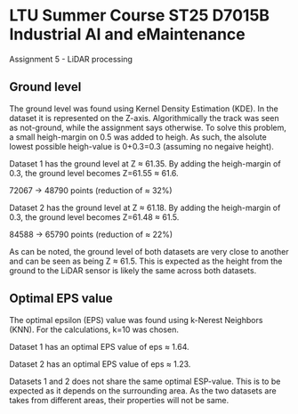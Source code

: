 # LTU Summer Course ST25 D7015B Industrial AI and eMaintenance
Assignment 5 - LiDAR processing 


## Ground level
The ground level was found using Kernel Density Estimation (KDE). In the dataset it is represented on the Z-axis. Algorithmically the track was seen as not-ground, while the assignment says otherwise. To solve this problem, a small heigh-margin on 0.5 was added to heigh. As such, the alsolute lowest possible heigh-value is 0+0.3=0.3 (assuming no negaive height).

Dataset 1 has the ground level at Z $\approx$ 61.35. By adding the heigh-margin of 0.3, the ground level becomes Z=61.55 $\approx$ 61.6.

72067 -> 48790 points (reduction of $\approx$ 32%)


Dataset 2 has the ground level at Z $\approx$ 61.18. By adding the heigh-margin of 0.3, the ground level becomes Z=61.48 $\approx$ 61.5.

84588 -> 65790 points (reduction of $\approx$ 22%)


As can be noted, the ground level of both datasets are very close to another and can be seen as being Z $\approx$ 61.5. This is expected as the height from the ground to the LiDAR sensor is likely the same across both datasets.

## Optimal EPS value
The optimal epsilon (EPS) value was found using k-Nerest Neighbors (KNN). For the calculations, k=10 was chosen. 

Dataset 1 has an optimal EPS value of eps $\approx$ 1.64.

Dataset 2 has an optimal EPS value of eps $\approx$ 1.23.

Datasets 1 and 2 does not share the same optimal ESP-value. This is to be expected as it depends on the surrounding area. As the two datasets are takes from different areas, their properties will not be same.